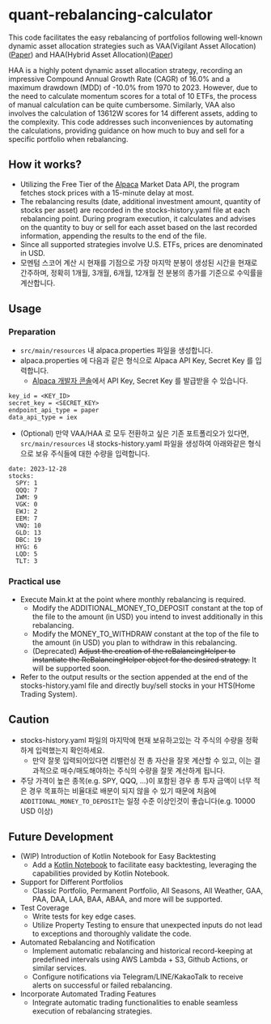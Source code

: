 # quant-rebalancing-calculator

This code facilitates the easy rebalancing of portfolios following well-known dynamic asset allocation strategies such
as VAA(Vigilant Asset Allocation)([Paper](https://papers.ssrn.com/sol3/papers.cfm?abstract_id=3002624)) and HAA(Hybrid
Asset Allocation)([Paper](https://papers.ssrn.com/sol3/papers.cfm?abstract_id=4346906))

HAA is a highly potent dynamic asset allocation strategy, recording an impressive Compound Annual Growth Rate (CAGR) of
16.0% and a maximum drawdown (MDD) of -10.0% from 1970 to 2023. However, due to the need to calculate momentum scores
for a total of 10 ETFs, the process of manual calculation can be quite cumbersome. Similarly, VAA also
involves the calculation of 13612W scores for 14 different assets, adding to the complexity. This code addresses such
inconveniences by automating the calculations, providing guidance on how much to buy and sell for a specific portfolio
when rebalancing.

## How it works?

* Utilizing the Free Tier of the [Alpaca](https://alpaca.markets/) Market Data API, the program fetches stock prices
  with a 15-minute delay at most.
* The rebalancing results (date, additional investment amount, quantity of stocks per asset) are recorded in the
  stocks-history.yaml file at each rebalancing point. During program execution, it calculates and advises on the
  quantity to buy or sell for each asset based on the last recorded information, appending the results to the end of the
  file.
* Since all supported strategies involve U.S. ETFs, prices are denominated in USD.
* 모멘텀 스코어 계산 시 현재를 기점으로 가장 마지막 분봉이 생성된 시간을 현재로 간주하며, 정확히 1개월, 3개월, 6개월, 12개월 전 분봉의 종가를 기준으로 수익률을 계산합니다.

## Usage

### Preparation

* `src/main/resources` 내 alpaca.properties 파일을 생성합니다.
* alpaca.properties 에 다음과 같은 형식으로 Alpaca API Key, Secret Key 를 입력합니다.
    * [Alpaca 개발자 콘솔](https://app.alpaca.markets/paper/dashboard/overview)에서 API Key, Secret Key 를 발급받을 수 있습니다.

```
key_id = <KEY_ID>
secret_key = <SECRET_KEY>
endpoint_api_type = paper
data_api_type = iex
```

* (Optional) 만약 VAA/HAA 로 모두 전환하고 싶은 기존 포트폴리오가 있다면, `src/main/resources` 내 stocks-history.yaml 파일을 생성하여 아래와같은 형식으로 보유
  주식들에 대한
  수량을 입력합니다.

```
date: 2023-12-28
stocks:
  SPY: 1
  QQQ: 7
  IWM: 9
  VGK: 0
  EWJ: 2
  EEM: 7
  VNQ: 10
  GLD: 13
  DBC: 19
  HYG: 6
  LQD: 5
  TLT: 3
```

### Practical use

* Execute Main.kt at the point where monthly rebalancing is required.
    * Modify the ADDITIONAL_MONEY_TO_DEPOSIT constant at the top of the file to the amount (in USD) you intend to invest
      additionally in this rebalancing.
    * Modify the MONEY_TO_WITHDRAW constant at the top of the file to the amount (in USD) you plan to withdraw in this
      rebalancing.
    * (Deprecated) <strike>Adjust the creation of the reBalancingHelper to instantiate the ReBalancingHelper object for
      the desired strategy.</strike> It will be supported soon.
* Refer to the output results or the section appended at the end of the stocks-history.yaml file and directly buy/sell
  stocks in your HTS(Home Trading System).

## Caution

* stocks-history.yaml 파일의 마지막에 현재 보유하고있는 각 주식의 수량을 정확하게 입력했는지 확인하세요.
    * 만약 잘못 입력되어있다면 리밸런싱 전 총 자산을 잘못 계산할 수 있고, 이는 결과적으로 매수/매도해야하는 주식의 수량을 잘못 계산하게 됩니다.
* 주당 가격이 높은 종목(e.g. SPY, QQQ, ...)이 포함된 경우 총 투자 금액이 너무 적은 경우 목표하는 비율대로 배분이 되지 않을 수 있기 때문에
  처음에 `ADDITIONAL_MONEY_TO_DEPOSIT`는 일정 수준 이상인것이 좋습니다(e.g. 10000 USD 이상)

## Future Development

* (WIP) Introduction of Kotlin Notebook for Easy Backtesting
    * Add a [Kotlin Notebook](https://kotlinlang.org/docs/data-science-overview.html#kotlin-notebook) to facilitate easy
      backtesting, leveraging the capabilities provided by Kotlin Notebook.
* Support for Different Portfolios
    * Classic Portfolio, Permanent Portfolio, All Seasons, All Weather, GAA, PAA, DAA, LAA, BAA, ABAA, and more will be
      supported.
* Test Coverage
    * Write tests for key edge cases.
    * Utilize Property Testing to ensure that unexpected inputs do not lead to exceptions and thoroughly validate the
      code.
* Automated Rebalancing and Notification
    * Implement automatic rebalancing and historical record-keeping at predefined intervals using AWS Lambda + S3,
      Github Actions, or similar services.
    * Configure notifications via Telegram/LINE/KakaoTalk to receive alerts on successful or failed rebalancing.
* Incorporate Automated Trading Features
    * Integrate automatic trading functionalities to enable seamless execution of rebalancing strategies.
